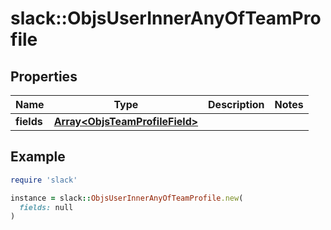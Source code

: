 # slack::ObjsUserInnerAnyOfTeamProfile

## Properties

| Name | Type | Description | Notes |
| ---- | ---- | ----------- | ----- |
| **fields** | [**Array&lt;ObjsTeamProfileField&gt;**](ObjsTeamProfileField.md) |  |  |

## Example

```ruby
require 'slack'

instance = slack::ObjsUserInnerAnyOfTeamProfile.new(
  fields: null
)
```

